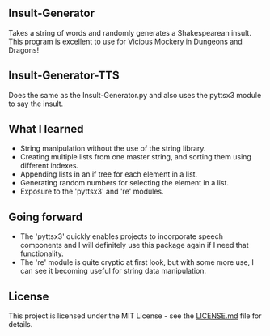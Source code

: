 ## Insult-Generator
Takes a string of words and randomly generates a Shakespearean insult. This program is excellent to use for Vicious Mockery in Dungeons and Dragons!

## Insult-Generator-TTS
Does the same as the Insult-Generator.py and also uses the pyttsx3 module to say the insult.

## What I learned
* String manipulation without the use of the string library.
* Creating multiple lists from one master string, and sorting them using different indexes.
* Appending lists in an if tree for each element in a list.
* Generating random numbers for selecting the element in a list.
* Exposure to the 'pyttsx3' and 're' modules.

## Going forward
* The 'pyttsx3' quickly enables projects to incorporate speech components and I will definitely use this package again if I need that functionality.
* The 're' module is quite cryptic at first look, but with some more use, I can see it becoming useful for string data manipulation.

## License
This project is licensed under the MIT License - see the [LICENSE.md](LICENSE.md) file for details.
